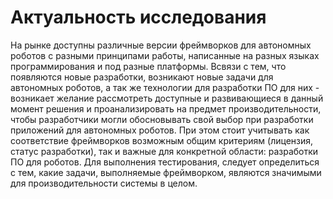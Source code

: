 # Актуальность исследования
На рынке доступны различные версии фреймворков для автономных роботов с разными принципами работы, написанные на разных языках программирования и под разные платформы. Всвязи с тем, что появляются новые разработки, возникают новые задачи для автономных роботов, а так же технологии для разработки ПО для них - возникает желание рассмотреть доступные и развивающиеся в данный момент решения и проанализировать на предмет производительности, чтобы разработчики могли обосновывать свой выбор при разработки приложений для автономных роботов. При этом стоит учитывать как соответствие фреймворков возможным общим критериям (лицензия, статус разработки), так и важные для конкретной области: разработки ПО для роботов. Для выполнения тестирования, следует определиться с тем, какие задачи, выполняемые фреймворком, являются значимыми для производительности системы в целом.
